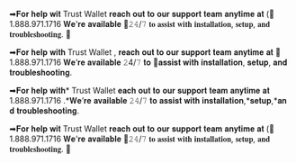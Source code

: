 ➡𝐅𝐨𝐫 𝐡𝐞𝐥𝐩 𝐰𝐢𝐭  Trust Wallet 𝐫𝐞𝐚𝐜𝐡 𝐨𝐮𝐭 𝐭𝐨 𝐨𝐮𝐫 𝐬𝐮𝐩𝐩𝐨𝐫𝐭 𝐭𝐞𝐚𝐦 𝐚𝐧𝐲𝐭𝐢𝐦𝐞 𝐚𝐭 (📲 1.888.971.1716 𝐖𝐞'𝐫𝐞 𝐚𝐯𝐚𝐢𝐥𝐚𝐛𝐥𝐞 🔰𝟸𝟺/𝟽 𝐭𝐨 𝐚𝐬𝐬𝐢𝐬𝐭 𝐰𝐢𝐭𝐡 𝐢𝐧𝐬𝐭𝐚𝐥𝐥𝐚𝐭𝐢𝐨𝐧, 𝐬𝐞𝐭𝐮𝐩, 𝐚𝐧𝐝 𝐭𝐫𝐨𝐮𝐛𝐥𝐞𝐬𝐡𝐨𝐨𝐭𝐢𝐧𝐠. 🔰

➡𝐅𝐨𝐫 𝐡𝐞𝐥𝐩 𝐰𝐢𝐭𝐡 Trust Wallet , 𝐫𝐞𝐚𝐜𝐡 𝐨𝐮𝐭 𝐭𝐨 𝐨𝐮𝐫 𝐬𝐮𝐩𝐩𝐨𝐫𝐭 𝐭𝐞𝐚𝐦 𝐚𝐧𝐲𝐭𝐢𝐦𝐞 𝐚𝐭 📲1.888.971.1716 𝐖𝐞’𝐫𝐞 𝐚𝐯𝐚𝐢𝐥𝐚𝐛𝐥𝐞 𝟸4/𝟽 𝐭𝐨 🔰𝐚𝐬𝐬𝐢𝐬𝐭 𝐰𝐢𝐭𝐡 𝐢𝐧𝐬𝐭𝐚𝐥𝐥𝐚𝐭𝐢𝐨𝐧, 𝐬𝐞𝐭𝐮𝐩, 𝐚𝐧𝐝 𝐭𝐫𝐨𝐮𝐛𝐥𝐞𝐬𝐡𝐨𝐨𝐭𝐢𝐧𝐠.

➡𝐅𝐨𝐫 𝐡𝐞𝐥𝐩 𝐰𝐢𝐭𝐡* Trust Wallet 𝐞𝐚𝐜𝐡 𝐨𝐮𝐭 𝐭𝐨 𝐨𝐮𝐫 𝐬𝐮𝐩𝐩𝐨𝐫𝐭 𝐭𝐞𝐚𝐦 𝐚𝐧𝐲𝐭𝐢𝐦𝐞 𝐚𝐭 1.888.971.1716  .*𝐖𝐞’𝐫𝐞 𝐚𝐯𝐚𝐢𝐥𝐚𝐛𝐥𝐞 𝟸𝟺/𝟽 𝐭𝐨 𝐚𝐬𝐬𝐢𝐬𝐭 𝐰𝐢𝐭𝐡 𝐢𝐧𝐬𝐭𝐚𝐥𝐥𝐚𝐭𝐢𝐨𝐧,*𝐬𝐞𝐭𝐮𝐩,*𝐚𝐧 𝐝 𝐭𝐫𝐨𝐮𝐛𝐥𝐞𝐬𝐡𝐨𝐨𝐭𝐢𝐧𝐠.

➡𝐅𝐨𝐫 𝐡𝐞𝐥𝐩 𝐰𝐢𝐭  Trust Wallet 𝐫𝐞𝐚𝐜𝐡 𝐨𝐮𝐭 𝐭𝐨 𝐨𝐮𝐫 𝐬𝐮𝐩𝐩𝐨𝐫𝐭 𝐭𝐞𝐚𝐦 𝐚𝐧𝐲𝐭𝐢𝐦𝐞 𝐚𝐭 (📲 1.888.971.1716 𝐖𝐞'𝐫𝐞 𝐚𝐯𝐚𝐢𝐥𝐚𝐛𝐥𝐞 🔰𝟸𝟺/𝟽 𝐭𝐨 𝐚𝐬𝐬𝐢𝐬𝐭 𝐰𝐢𝐭𝐡 𝐢𝐧𝐬𝐭𝐚𝐥𝐥𝐚𝐭𝐢𝐨𝐧, 𝐬𝐞𝐭𝐮𝐩, 𝐚𝐧𝐝 𝐭𝐫𝐨𝐮𝐛𝐥𝐞𝐬𝐡𝐨𝐨𝐭𝐢𝐧𝐠. 🔰
